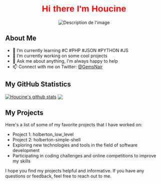 <h1 style="text-align: center; color: red; font-family: 'Comic Sans MS', cursive, sans-serif;">Hi there I'm Houcine</h1>

<div style="text-align: center;">
  <img src="https://zupimages.net/up/23/22/fqai.gif" alt="Description de l'image" style="max-width: 1000%;" />
</div>

## About Me
- 🌱 I’m currently learning #C #PHP #JSON #PYTHON #JS
- 🔭 I’m currently working on some cool projects
- 💬 Ask me about anything, I'm always happy to help
- 📫 Connect with me on Twitter: [@GemsNair](https://twitter.com/GemsNair)


## My GitHub Statistics

<a href="https://github.com/nairbh"><img align="center" src="https://github-readme-stats.vercel.app/api?username=nairbh&show_icons=true&include_all_commits=true&theme=buefy&hide_border=true" alt="Houcine's github stats" /></a>	<a href="https://github.com/nairbh"><img align="center" src="https://github-readme-stats.vercel.app/api/top-langs/?username=nairbh&layout=compact&theme=buefy&hide_border=true" /></a>
## My Projects

Here's a list of some of my favorite projects that I have worked on:

- Project 1: holberton_low_level
- Project 2: holberton-simple-shell
- Exploring new technologies and tools in the field of software development
- Participating in coding challenges and online competitions to improve my skills

I hope you find my projects helpful and informative. If you have any questions or feedback, feel free to reach out to me.
